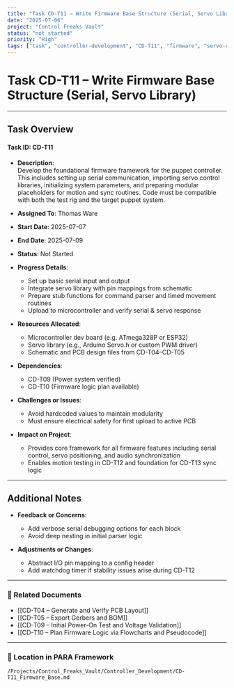 ```yaml
---
title: "Task CD-T11 – Write Firmware Base Structure (Serial, Servo Library)"
date: "2025-07-06"
project: "Control Freaks Vault"
status: "not started"
priority: "High"
tags: ["task", "controller-development", "CD-T11", "firmware", "servo-control"]
---
```


# Task CD-T11 – Write Firmware Base Structure (Serial, Servo Library)

---

## Task Overview

#### Task ID: CD-T11

- **Description**:  
  Develop the foundational firmware framework for the puppet controller. This includes setting up serial communication, importing servo control libraries, initializing system parameters, and preparing modular placeholders for motion and sync routines. Code must be compatible with both the test rig and the target puppet system.

- **Assigned To**: Thomas Ware

- **Start Date**: 2025-07-07  
- **End Date**: 2025-07-09

- **Status**: Not Started

- **Progress Details**:  
  - Set up basic serial input and output
  - Integrate servo library with pin mappings from schematic
  - Prepare stub functions for command parser and timed movement routines
  - Upload to microcontroller and verify serial & servo response

- **Resources Allocated**:
  - Microcontroller dev board (e.g. ATmega328P or ESP32)
  - Servo library (e.g., Arduino Servo.h or custom PWM driver)
  - Schematic and PCB design files from CD-T04–CD-T05

- **Dependencies**:
  - CD-T09 (Power system verified)
  - CD-T10 (Firmware logic plan available)

- **Challenges or Issues**:
  - Avoid hardcoded values to maintain modularity
  - Must ensure electrical safety for first upload to active PCB

- **Impact on Project**:
  - Provides core framework for all firmware features including serial control, servo positioning, and audio synchronization
  - Enables motion testing in CD-T12 and foundation for CD-T13 sync logic

---

## Additional Notes

- **Feedback or Concerns**:
  - Add verbose serial debugging options for each block
  - Avoid deep nesting in initial parser logic

- **Adjustments or Changes**:
  - Abstract I/O pin mapping to a config header
  - Add watchdog timer if stability issues arise during CD-T12

---

### 🔗 Related Documents

- [[CD-T04 – Generate and Verify PCB Layout]]  
- [[CD-T05 – Export Gerbers and BOM]]  
- [[CD-T09 – Initial Power-On Test and Voltage Validation]]  
- [[CD-T10 – Plan Firmware Logic via Flowcharts and Pseudocode]]

---

### 📁 Location in PARA Framework

`/Projects/Control_Freaks_Vault/Controller_Development/CD-T11_Firmware_Base.md`
